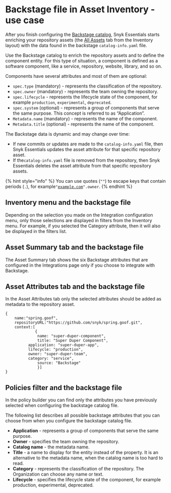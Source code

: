 # Backstage file in Asset Inventory - use case

After you finish configuring the [Backstage catalog](./#backstage-file-for-scm-integrations), Snyk Essentials starts enriching your repository assets (the [All Assets](../../../manage-assets/overview.md#inventory-menu) tab from the Inventory layout) with the data found in the backstage `catalog-info.yaml` file.

Use the Backstage catalog to enrich the repository assets and to define the component entity. For this type of situation, a component is defined as a software component, like a service, repository, website, library, and so on.&#x20;

Components have several attributes and most of them are optional:

* `spec.type` (mandatory) - represents the classification of the repository.&#x20;
* `spec.owner` (mandatory) - represents the team owning the repository.
* `spec.lifecycle` - represents the lifecycle state of the component, for example `production`, `experimental`, `deprecated`.
* `spec.system` (optional) - represents a group of components that serve the same purpose. This concept is referred to as “Application”.
* `Metadata.name` (mandatory) - represents the name of the component.
* `Metadata.title` (optional) - represents the name of the component.

The Backstage data is dynamic and may change over time:

* If new commits or updates are made to the `catalog-info.yaml` file, then Snyk Essentials updates the asset attribute for that specific repository asset.
* If the`catalog-info.yaml` file is removed from the repository, then Snyk Essentials deletes the asset attribute from that specific repository assets.

{% hint style="info" %}
You can use quotes (`""`) to escape keys that contain periods (`.`), for example`"`[`example.com`](http://example.com/)`".owner`.
{% endhint %}

## Inventory menu and the backstage file&#x20;

Depending on the selection you made on the Integration configuration menu, only those selections are displayed in filters from the Inventory menu. For example, if you selected the Category attribute, then it will also be displayed in the filters list.

## Asset Summary tab and the backstage file&#x20;

The Asset Summary tab shows the six Backstage attributes that are configured in the Integrations page only if you choose to integrate with Backstage.

## Asset Attributes tab and the backstage file&#x20;

In the Asset Attributes tab only the selected attributes should be added as metadata to the repository asset.

```
{
    name:"spring.goof",
    repositoryURL:"https://github.com/snyk/spring.goof.git",
    context:[
             {
              name: "super-duper-component",
              title: "Super Duper Component",
	      application: "super-duper-app",
	      lifecycle: "production",
	      owner: "super-duper-team",
	      category: "service",
              source: "Backstage"
              }]
}
```

## Policies filter and the backstage file&#x20;

In the policy builder you can find only the attributes you have previously selected when configuring the backstage catalog file.&#x20;

The following list describes all possible backstage attributes that you can choose from when you configure the backstage catalog file.&#x20;

* **Application** - represents a group of components that serve the same purpose.&#x20;
* **Owner** - specifies the team owning the repository.
* **Catalog name** - the metadata name.
* **Title** - a name to display for the entity instead of the property. It is an alternative to the metadata name, when the catalog name is too hard to read.
* **Category** - represents the classification of the repository. The Organization can choose any name or text.
* **Lifecycle** - specifies the lifecycle state of the component, for example production, experimental, deprecated.

